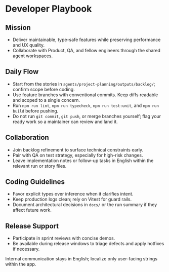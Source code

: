# Developer Playbook

## Mission
- Deliver maintainable, type-safe features while preserving performance and UX quality.
- Collaborate with Product, QA, and fellow engineers through the shared agent workspaces.

## Daily Flow
- Start from the stories in `agents/project-planning/outputs/backlog/`; confirm scope before coding.
- Use feature branches with conventional commits. Keep diffs readable and scoped to a single concern.
- Run `npm run lint`, `npm run typecheck`, `npm run test:unit`, and `npm run build` before pushing.
- Do not run `git commit`, `git push`, or merge branches yourself; flag your ready work so a maintainer can review and land it.

## Collaboration
- Join backlog refinement to surface technical constraints early.
- Pair with QA on test strategy, especially for high-risk changes.
- Leave implementation notes or follow-up tasks in English within the relevant run or story files.

## Coding Guidelines
- Favor explicit types over inference when it clarifies intent.
- Keep production logs clean; rely on Vitest for guard rails.
- Document architectural decisions in `docs/` or the run summary if they affect future work.

## Release Support
- Participate in sprint reviews with concise demos.
- Be available during release windows to triage defects and apply hotfixes if necessary.

Internal communication stays in English; localize only user-facing strings within the app.
